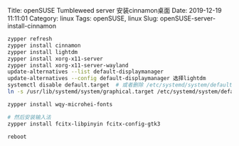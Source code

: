 Title: openSUSE Tumbleweed server 安装cinnamon桌面
Date: 2019-12-19 11:11:01
Category: linux
Tags: openSUSE, linux
Slug: openSUSE-server-install-cinnamon


```bash
zypper refresh
zypper install cinnamon
zypper install lightdm
zypper install xorg-x11-server
zypper install xorg-x11-server-wayland
update-alternatives --list default-displaymanager
update-alternatives --config default-displaymanager 选择lightdm
systemctl disable default.target  # 或者删除 /etc/systemd/system/default.target
ln -s /usr/lib/systemd/system/graphical.target /etc/systemd/system/default.target

zypper install wqy-microhei-fonts

# 然后安装输入法
zypper install fcitx-libpinyin fcitx-config-gtk3

reboot
```
